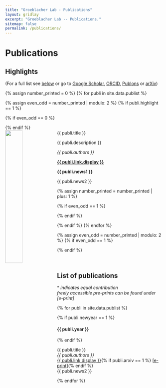 ```yaml
---
title: "Groeblacher Lab - Publications"
layout: gridlay
excerpt: "Groeblacher Lab -- Publications."
sitemap: false
permalink: /publications/
---
```



# Publications

## Highlights

(For a full list see [below](#list-of-publications) or go to [Google Scholar](https://scholar.google.com/citations?user=3FNLMXkAAAAJ), [ORCID](https://orcid.org/0000-0003-3932-7820), [Publons](https://publons.com/researcher/2464886/simon-groeblacher) or [arXiv](https://arxiv.org/a/groblacher_s_1))

{% assign number_printed = 0 %}
{% for publi in site.data.publist %}

{% assign even_odd = number_printed | modulo: 2 %}
{% if publi.highlight == 1 %}

{% if even_odd == 0 %}
<div class="row">
{% endif %}

<div class="col-sm-6 clearfix">
 <div class="well">
  <pubtit>{{ publi.title }}</pubtit>
  <img src="{{ site.url }}{{ site.baseurl }}/images/pubpic/{{ publi.image }}" class="img-responsive" width="33%" style="float: left" />
  <p>{{ publi.description }}</p>
  <p><em>{{ publi.authors }}</em></p>
  <p><strong><a href="{{ publi.link.url }}">{{ publi.link.display }}</a></strong></p>
  <p class="text-danger"><strong> {{ publi.news1 }}</strong></p>
  <p> {{ publi.news2 }}</p>
 </div>
</div>

{% assign number_printed = number_printed | plus: 1 %}

{% if even_odd == 1 %}
</div>
{% endif %}

{% endif %}
{% endfor %}

{% assign even_odd = number_printed | modulo: 2 %}
{% if even_odd == 1 %}
</div>
{% endif %}

<p> &nbsp; </p>


## List of publications
\* <em>indicates equal contribution</em><br/>
<em>freely accessible pre-prints can be found under [e-print]</em>

{% for publi in site.data.publist %}

{% if publi.newyear == 1 %}
#### {{ publi.year }} 
{% endif %}

  {{ publi.title }} <br />
  <em>{{ publi.authors }} </em><br /><a href="{{ publi.link.url }}">{{ publi.link.display }}</a>{% if publi.arxiv == 1 %} [<a href="{{ publi.eprint }}">e-print</a>]{% endif %}<br/>
  {{ publi.news2 }}

{% endfor %}

